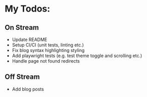 # My Todos:

## On Stream

- Update README
- Setup CI/CI (unit tests, linting etc.)
- Fix blog syntax highlighting styling
- Add playwright tests (e.g. test theme toggle and scrolling etc.)
- Handle page not found redirects

## Off Stream

- Add blog posts
